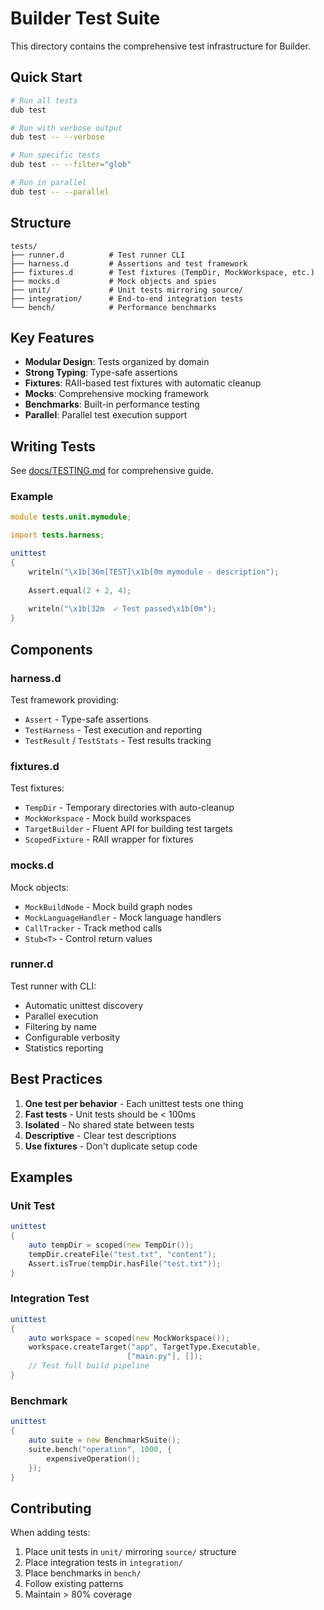 # Builder Test Suite

This directory contains the comprehensive test infrastructure for Builder.

## Quick Start

```bash
# Run all tests
dub test

# Run with verbose output
dub test -- --verbose

# Run specific tests
dub test -- --filter="glob"

# Run in parallel
dub test -- --parallel
```

## Structure

```
tests/
├── runner.d          # Test runner CLI
├── harness.d         # Assertions and test framework
├── fixtures.d        # Test fixtures (TempDir, MockWorkspace, etc.)
├── mocks.d           # Mock objects and spies
├── unit/             # Unit tests mirroring source/
├── integration/      # End-to-end integration tests
└── bench/            # Performance benchmarks
```

## Key Features

- **Modular Design**: Tests organized by domain
- **Strong Typing**: Type-safe assertions
- **Fixtures**: RAII-based test fixtures with automatic cleanup
- **Mocks**: Comprehensive mocking framework
- **Benchmarks**: Built-in performance testing
- **Parallel**: Parallel test execution support

## Writing Tests

See [docs/TESTING.md](/docs/TESTING.md) for comprehensive guide.

### Example

```d
module tests.unit.mymodule;

import tests.harness;

unittest
{
    writeln("\x1b[36m[TEST]\x1b[0m mymodule - description");
    
    Assert.equal(2 + 2, 4);
    
    writeln("\x1b[32m  ✓ Test passed\x1b[0m");
}
```

## Components

### harness.d

Test framework providing:
- `Assert` - Type-safe assertions
- `TestHarness` - Test execution and reporting
- `TestResult` / `TestStats` - Test results tracking

### fixtures.d

Test fixtures:
- `TempDir` - Temporary directories with auto-cleanup
- `MockWorkspace` - Mock build workspaces
- `TargetBuilder` - Fluent API for building test targets
- `ScopedFixture` - RAII wrapper for fixtures

### mocks.d

Mock objects:
- `MockBuildNode` - Mock build graph nodes
- `MockLanguageHandler` - Mock language handlers
- `CallTracker` - Track method calls
- `Stub<T>` - Control return values

### runner.d

Test runner with CLI:
- Automatic unittest discovery
- Parallel execution
- Filtering by name
- Configurable verbosity
- Statistics reporting

## Best Practices

1. **One test per behavior** - Each unittest tests one thing
2. **Fast tests** - Unit tests should be < 100ms
3. **Isolated** - No shared state between tests
4. **Descriptive** - Clear test descriptions
5. **Use fixtures** - Don't duplicate setup code

## Examples

### Unit Test

```d
unittest
{
    auto tempDir = scoped(new TempDir());
    tempDir.createFile("test.txt", "content");
    Assert.isTrue(tempDir.hasFile("test.txt"));
}
```

### Integration Test

```d
unittest
{
    auto workspace = scoped(new MockWorkspace());
    workspace.createTarget("app", TargetType.Executable, 
                          ["main.py"], []);
    // Test full build pipeline
}
```

### Benchmark

```d
unittest
{
    auto suite = new BenchmarkSuite();
    suite.bench("operation", 1000, {
        expensiveOperation();
    });
}
```

## Contributing

When adding tests:
1. Place unit tests in `unit/` mirroring `source/` structure
2. Place integration tests in `integration/`
3. Place benchmarks in `bench/`
4. Follow existing patterns
5. Maintain > 80% coverage

